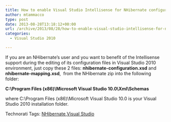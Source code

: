 ```yaml
---
title: How to enable Visual Studio Intellisense for NHibernate configuration files
author: mtammacco
type: post
date: 2013-08-28T13:18:12+00:00
url: /archive/2013/08/28/how-to-enable-visual-studio-intellisense-for-nhibernate-configuration-files.aspx
categories:
  - Visual Studio 2010

---
```

If you are an NHibernate’s user and you want to benefit of the Intellisense support during the editing of its configuration files in Visual Studio 2010 environment, just copy these 2 files: **nhibernate-configuration.xsd** and **nhibernate-mapping.xsd**,  from the NHibernate zip into the following folder:

**C:\Program Files (x86)\Microsoft Visual Studio 10.0\Xml\Schemas**

where C:\Program Files (x86)\Microsoft Visual Studio 10.0 is your Visual Studio 2010 installation folder.

<div id="scid:0767317B-992E-4b12-91E0-4F059A8CECA8:89dd030f-e669-4c2a-95ae-1490d2187d64" class="wlWriterEditableSmartContent" style="float: none; margin: 0px; display: inline; padding: 0px;">
  Technorati Tags: <a href="http://technorati.com/tags/NHibernate" rel="tag">NHibernate</a>,<a href="http://technorati.com/tags/Visual+Studio" rel="tag">Visual Studio</a>
</div>